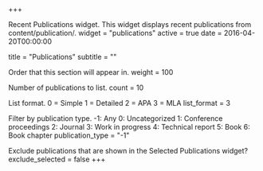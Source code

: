 +++

Recent Publications widget.
This widget displays recent publications from content/publication/.
widget = "publications" active = true date = 2016-04-20T00:00:00

title = "Publications" subtitle = ""

Order that this section will appear in.
weight = 100

Number of publications to list.
count = 10

List format.
0 = Simple
1 = Detailed
2 = APA
3 = MLA
list_format = 3

Filter by publication type.
-1: Any
0: Uncategorized
1: Conference proceedings
2: Journal
3: Work in progress
4: Technical report
5: Book
6: Book chapter
publication_type = "-1"

Exclude publications that are shown in the Selected Publications widget?
exclude_selected = false +++
